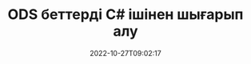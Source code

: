 ---
############################# Static ############################
layout: "auto-gen-merger"
date: 2022-10-27T09:02:17
draft: false
otherformats: odt one otp ott pdf pps ppsx ppt pptx rtf tex vdx vsdm vsdx vssm vssx

############################# Head ############################
head_title: "C# ішіндегі ODS беттерді шығарып алу"
head_description: "C# ішіндегі ODS файлынан беттерді жылдам шығарып алыңыз. Таңдалған беттерді қамтитын жаңа құжатты құжаттарды біріктіру API арқылы сақтаңыз."

############################# Header ############################
title: "ODS беттерді C# ішінен шығарып алу"
description: "ODS .NET кодының бірнеше жолы бар ODS беттерді шығарып алыңыз."
bg_image: "https://cms.admin.containerize.com/templates/aspose/App_Themes/V3/images/bg/header1.png"
bg_overlay: false
button:
    enable: true
    icon: "fas fa-arrow-down"
    label: "Тегін сынақ нұсқасын жүктеп алыңыз"
    link: "https://downloads.groupdocs.com/merger/net"

############################# SubMenu ############################
submenu:
    enable: true

    left:
        img_alt: "GroupDocs.Merger for .NET"
        image: "https://cms.admin.containerize.com/templates/groupdocs/images/product-logos/90x90-noborder/groupdocs-merger-net.png"
        product: "GroupDocs.Merger"
        platform: ".NET"

    middle:
        button:

            # button loop
            - link: "https://apireference.groupdocs.com/merger/net"
              text: "API анықтамасы"

            # button loop
            - link: "https://github.com/groupdocs-merger"
              text: "Код мысалдары"

            # button loop
            - link: "https://products.groupdocs.app/merger/family"
              text: "Тікелей демонстрациялар"

            # button loop
            - link: "https://purchase.groupdocs.com/pricing/merger/net"
              text: "Баға белгілеу"

    right:
        link_download: "https://downloads.groupdocs.com/merger"
        link_learn: "https://docs.groupdocs.com/merger/net"
        link_buy: "https://purchase.groupdocs.com"

############################# About ############################
about:
    enable: true
    title: "GroupDocs.Merger for .NET API туралы"
    content: |
        [GroupDocs.Merger for .NET](/kk/merger/net/) PDF, Microsoft Office (Word, Excel, PowerPoint) сияқты кең ауқымды құжат пішімдерін қауіпсіз біріктіру және бөлу үшін қарапайым шешімді ұсынады. , OneNote), OpenDocument, HTML, кескіндер және .NET қолданбаларындағы басқалар. Кодтың бірнеше жолын қосу арқылы құжаттардағы беттердің бағытын жылжыту, жою, бұру, ауыстыру, шығарып алу немесе өзгерту сияқты бірнеше құжат операцияларын орындаңыз. Құжаттарды біріктіретін API сонымен қатар құжат құрылымын, пішімдеу мен беттегі мазмұнды талдау үшін құжат беттерін кескін ретінде алдын ала қарауды қолдайды.
        
        GroupDocs.Merger API файл бетін шығару мүмкіндіктерін қажет ететін корпоративтік шешімдер үшін дұрыс таңдау болып табылады. Бұл API интерфейстеріне .NET Framework, .NET Standard, .NET Core, Mono қоса алғанда, барлық негізгі операциялық жүйелер мен платформаларда жақсы қолдау көрсетіледі.

############################# Steps ############################
steps:
    enable: true
    title_left: ".NET ішіндегі ODS файл беттерін шығарып алыңыз"
    content_left: |
        [GroupDocs.Merger for .NET](/kk/merger/net/) C# әзірлеушілеріне ODS файлынан қажетті беттерді шығарып, оны келесідей сақтауды жеңілдетеді. бірнеше оңай қадамдарды орындау арқылы таңдалған беттерді қамтитын жаңа файл.
        
        * **ExtractOptions** параметрін нәтиже құжатында көрсетілетін бет нөмірлерімен инициализациялаңыз.
        * **Merger** жаңа данасын жасаңыз және бастапқы құжат жолын конструктор параметрі ретінде өткізіңіз.
        * **ExtractPages** қоңырау шалыңыз және **ExtractOptions** нысанын өткізіңіз.
        * **Save** дегенге қоңырау шалып, нәтиже құжатын сақтау үшін файл жолын көрсетіңіз.

    title_right: "Жүйе талаптары"
    content_right: |
        GroupDocs.Merger for .NET API интерфейстеріне барлық негізгі платформалар мен операциялық жүйелерде қолдау көрсетіледі. Төмендегі кодты орындамас бұрын, жүйеде келесі алғышарттар орнатылғанына көз жеткізіңіз.

        * Операциялық жүйелер: Microsoft Windows, Linux, MacOS
        * Әзірлеу орталары: Visual Studio, Xamarin, MonoDevelop
        * Фреймворктер: .NET Framework, .NET Standard, .NET Core, Mono
        * GroupDocs.Merger for .NET соңғы нұсқасын [NuGet](https://www.nuget.org/packages/groupdocs.merger) ішінен жүктеп алыңыз.
         
    code: |
     {{% merger/additional-styles %}}
     {{< merger/code-merger title="ODS файл беттерін C# мысал кодын пайдаланып шығару жолы">}}

        ```csharp    
        // GroupDocs.Merger API арқылы ODS файл бетін шығарып алыңыз
        // Таңдалған бет нөмірлерімен ExtractOptions сыныбын инициализациялаңыз
        ExtractOptions extractOptions = new ExtractOptions(new int[] { 2, 5 });

        // ODS кіріс құжатымен бірігуді іске қосыңыз
        using (Merger merger = new Merger("input.ods"))
          {
            // ExtractPages әдісіне қоңырау шалыңыз және оған ExtractOptions нысанын жіберіңіз
            merger.ExtractPages(extractOptions);
    
            // Шығарылған беттермен шығыс құжатты сақтау үшін Сақтау әдісін шақырыңыз
            merger.Save("output.ods");
          }
        ```
     {{< /merger/code-merger >}}

############################# Demos ############################
demos:
    enable: true
    title: "Тікелей демонстрациялар - ODS беттерді желіден шығарып алыңыз"
    content: |
       [GroupDocs.Merger Live Demos](https://products.groupdocs.app/splitter/extract-pages/ods) веб-сайтына кіру арқылы ODS файл бетін дәл қазір шығарып алыңыз.
       Тікелей демонстрацияның келесі артықшылықтары бар.
        
############################# About Formats ############################
about_formats:
    enable: true

############################# More Formats ############################
more_formats:
    enable: true
    title: "Басқа құжат пішімінен беттерді шығарып алыңыз"
    content: |
        .NET файл пішімдері мен кескіндерге арналған біріктіру және бөлу API құжаттары. Төменде көрсетілгендей кейбір танымал файл пішімдерін шығарып алыңыз.

############################# Back to top ###############################
back_to_top:
    enable: true
---